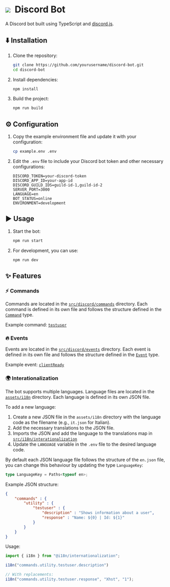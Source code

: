 <h1><img src="https://skillicons.dev/icons?i=discord">&nbsp; Discord Bot</h1>
A Discord bot built using TypeScript and <a href="https://discord.js.org/">discord.js</a>.

## ⬇️ Installation
1. Clone the repository:
    ```sh
    git clone https://github.com/yourusername/discord-bot.git
    cd discord-bot
    ```

2. Install dependencies:
    ```sh
    npm install
    ```

3. Build the project:
    ```sh
    npm run build
    ```

## ⚙️ Configuration
1. Copy the example environment file and update it with your configuration:
    ```sh
    cp example.env .env
    ```

2. Edit the `.env` file to include your Discord bot token and other necessary configurations:
    ```env
    DISCORD_TOKEN=your-discord-token
    DISCORD_APP_ID=your-app-id
    DISCORD_GUILD_IDS=guild-id-1,guild-id-2
    SERVER_PORT=3000
    LANGUAGE=en
    BOT_STATUS=online
    ENVIRONMENT=development
    ```

## ▶️ Usage
1. Start the bot:
    ```sh
    npm run start
    ```

2. For development, you can use:
    ```sh
    npm run dev
    ```

## ✨ Features
### ⚡ Commands
Commands are located in the [`src/discord/commands`](src/discord/commands) directory. Each command is defined in its own file and follows the structure defined in the [`Command`](src/discord/commands.ts) type.

Example command: [`testuser`](src/discord/commands/debug/testuser.ts)

### 🔥 Events
Events are located in the [`src/discord/events`](src/discord/events) directory. Each event is defined in its own file and follows the structure defined in the [`Event`](src/discord/events.ts) type.

Example event: [`clientReady`](src/discord/events/clientReady.ts)

### 🌍 Interationalization
The bot supports multiple languages. Language files are located in the [`assets/i18n`](assets/i18n) directory. Each language is defined in its own JSON file.

To add a new language:
1. Create a new JSON file in the `assets/i18n` directory with the language code as the filename (e.g., `it.json` for Italian).
2. Add the necessary translations to the JSON file.
3. Imports the JSON and add the language to the translations map in [`src/i18n/interationalization`](src/18n/interationalization)
4. Update the `LANGUAGE` variable in the `.env` file to the desired language code.

By default each JSON language file follows the structure of the `en.json` file, you can change this behaviour by updating the type `LanguageKey`:
```typescript
type LanguageKey = Paths<typeof en>;
```
Example JSON structure:
```json
{
    "commands" : {
        "utility" : {
            "testuser" : {
                "description" : "Shows information about a user",
                "response" : "Name: ${0} | Id: ${1}"
            }
        }  
    }
}
```
Usage:
```typescript
import { i18n } from "@i18n/internationalization";

i18n("commands.utility.testuser.description")

// With replacements:
i18n("commands.utility.testuser.response", "Xhst", "1");
```
